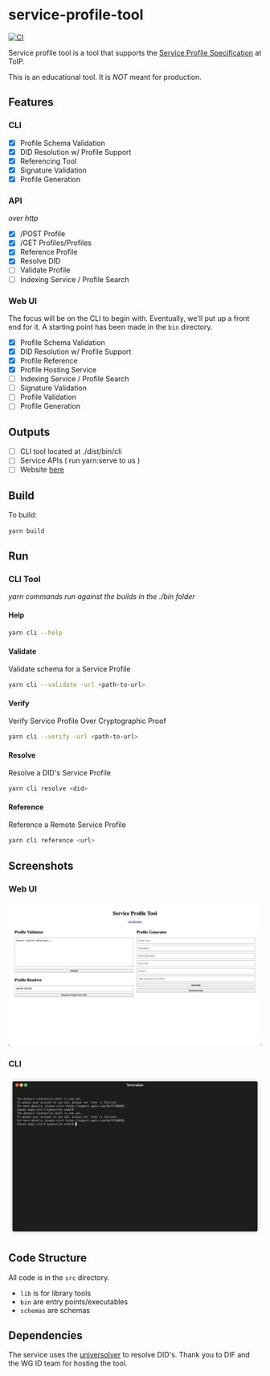 # service-profile-tool

[![CI](https://github.com/andorsk/service-profile-tool/actions/workflows/ci.yml/badge.svg)](https://github.com/andorsk/service-profile-tool/actions/workflows/ci.yml)

Service profile tool is a tool that supports the [Service Profile Specification](https://github.com/trustoverip/tswg-trust-registry-service-profile) at ToIP.

This is an educational tool. It is _NOT_ meant for production.

## Features

### CLI 

- [x] Profile Schema Validation
- [x] DID Resolution w/ Profile Support
- [x] Referencing Tool
- [x] Signature Validation
- [x] Profile Generation

### API 

_over http_

- [x] /POST Profile
- [x] /GET Profiles/Profiles
- [x] Reference Profile
- [x] Resolve DID
- [ ] Validate Profile
- [ ] Indexing Service / Profile Search

### Web UI 

The focus will be on the CLI to begin with. Eventually, we'll put up a front end for it. A starting point has been made 
in the `bin` directory. 

- [x] Profile Schema Validation
- [x] DID Resolution w/ Profile Support
- [x] Profile Reference
- [x] Profile Hosting Service
- [ ] Indexing Service / Profile Search
- [ ] Signature Validation
- [ ] Profile Validation
- [ ] Profile Generation

## Outputs

- [ ] CLI tool located at ./dist/bin/cli
- [ ] Service APIs ( run yarn:serve to us )
- [ ] Website [here](andorsk.github.io/service-profile-tool/)
 
## Build

To build: 

`yarn build`

## Run

### CLI Tool

_yarn commands run against the builds in the ./bin folder_

#### Help

```sh
yarn cli --help
```

#### Validate

Validate schema for a Service Profile

```sh
yarn cli --validate -url <path-to-url>
```

#### Verify

Verify Service Profile Over Cryptographic Proof

```sh
yarn cli --verify -url <path-to-url>
```

#### Resolve

Resolve a DID's Service Profile

```sh
yarn cli resolve <did>
```

#### Reference

Reference a Remote Service Profile

```sh
yarn cli reference <url>
```

## Screenshots

### Web UI

![./imgs/00_ss.png](./imgs/00_ss.png)

### CLI

![./imgs/demo.gif](./imgs/demo.gif)


## Code Structure

All code is in the `src` directory.

- `lib` is for library tools
- `bin` are entry points/executables
- `schemas` are schemas

## Dependencies

The service uses the [universolver](https://uniresolver.io/) to resolve DID's.
Thank you to DIF and the WG ID team for hosting the tool.
